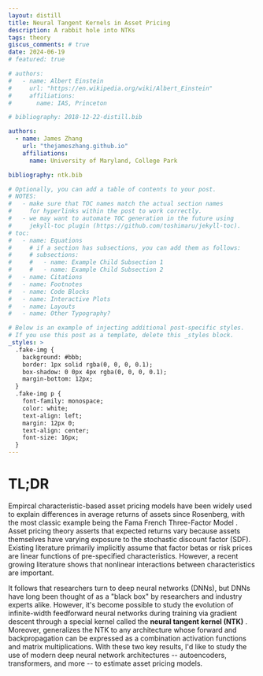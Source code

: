 ```yaml
---
layout: distill
title: Neural Tangent Kernels in Asset Pricing 
description: A rabbit hole into NTKs
tags: theory
giscus_comments: # true
date: 2024-06-19
# featured: true

# authors:
#   - name: Albert Einstein
#     url: "https://en.wikipedia.org/wiki/Albert_Einstein"
#     affiliations:
#       name: IAS, Princeton

# bibliography: 2018-12-22-distill.bib

authors:
  - name: James Zhang
    url: "thejameszhang.github.io"
    affiliations:
      name: University of Maryland, College Park

bibliography: ntk.bib

# Optionally, you can add a table of contents to your post.
# NOTES:
#   - make sure that TOC names match the actual section names
#     for hyperlinks within the post to work correctly.
#   - we may want to automate TOC generation in the future using
#     jekyll-toc plugin (https://github.com/toshimaru/jekyll-toc).
# toc:
#   - name: Equations
#     # if a section has subsections, you can add them as follows:
#     # subsections:
#     #   - name: Example Child Subsection 1
#     #   - name: Example Child Subsection 2
#   - name: Citations
#   - name: Footnotes
#   - name: Code Blocks
#   - name: Interactive Plots
#   - name: Layouts
#   - name: Other Typography?

# Below is an example of injecting additional post-specific styles.
# If you use this post as a template, delete this _styles block.
_styles: >
  .fake-img {
    background: #bbb;
    border: 1px solid rgba(0, 0, 0, 0.1);
    box-shadow: 0 0px 4px rgba(0, 0, 0, 0.1);
    margin-bottom: 12px;
  }
  .fake-img p {
    font-family: monospace;
    color: white;
    text-align: left;
    margin: 12px 0;
    text-align: center;
    font-size: 16px;
  }
---
```


# TL;DR

Empircal characteristic-based asset pricing models have been widely used to explain differences in average returns of assets since Rosenberg, with the most classic example being the Fama French Three-Factor Model <d-cite key="ff3"></d-cite>. Asset pricing theory asserts that expected returns vary because assets themselves have varying exposure to the stochastic discount factor (SDF). Existing literature primarily implicitly assume that factor betas or risk prices are linear functions of pre-specified characteristics. However, a recent growing literature shows that nonlinear interactions between characteristics are important. 

It follows that researchers turn to deep neural networks (DNNs), but DNNs have long been thought of as a "black box" by researchers and industry experts alike. However, it's become possible to study the evolution of infinite-width feedforward neural networks during training via gradient descent through a special kernel called the **neural tangent kernel (NTK)** <d-cite key="ntk"></d-cite>. Moreover, <d-cite key="ntk2"></d-cite> generalizes the NTK to any architecture whose forward and backpropagation can be expressed as a combination activation functions and matrix multiplications. With these two key results, I'd like to study the use of modern deep neural network architectures -- autoencoders, transformers, and more -- to estimate asset pricing models. 